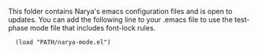 This folder contains Narya's emacs configuration files and is open to updates. You can add the following line to your .emacs file to use the test-phase mode file that includes font-lock rules.

`  (load "PATH/narya-mode.el")`
